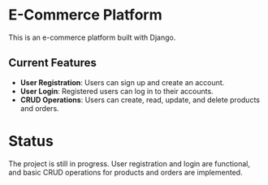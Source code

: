 # E-Commerce Platform

This is an e-commerce platform built with Django. 

## Current Features
- **User Registration**: Users can sign up and create an account.
- **User Login**: Registered users can log in to their accounts.
- **CRUD Operations**: Users can create, read, update, and delete products and orders.

# Status
The project is still in progress. User registration and login are functional, and basic CRUD operations for products and orders are implemented.